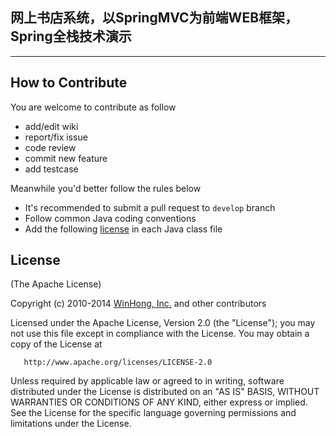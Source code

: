﻿## 网上书店系统，以SpringMVC为前端WEB框架，Spring全栈技术演示

---------------------------------------
## How to Contribute

You are welcome to contribute as follow

* add/edit wiki
* report/fix issue
* code review
* commit new feature
* add testcase

Meanwhile you'd better follow the rules below

* It's recommended to submit a pull request to `develop` branch
* Follow common Java coding conventions
* Add the following [license](#license) in each Java class file

## License

(The Apache License)

Copyright (c) 2010-2014 [WinHong, Inc.](http://www.winhong.com/) and other contributors

Licensed under the Apache License, Version 2.0 (the "License"); you may not use this file except in compliance with the License. You may obtain a copy of the License at

       http://www.apache.org/licenses/LICENSE-2.0

Unless required by applicable law or agreed to in writing, software distributed under the License is distributed on an "AS IS" BASIS, WITHOUT WARRANTIES OR CONDITIONS OF ANY KIND, either express or implied. See the License for the specific language governing permissions and limitations under the License.
